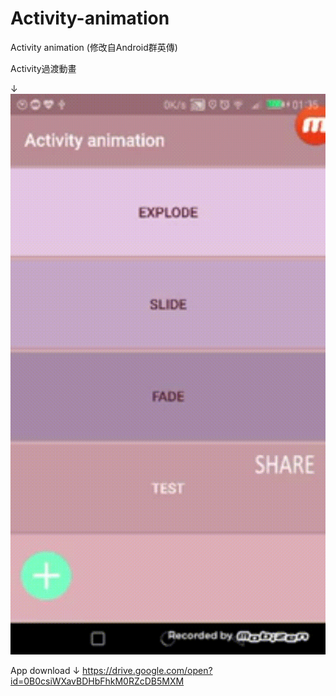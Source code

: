 # Activity-animation
Activity animation
(修改自Android群英傳)

Activity過渡動畫

↓ <br>
![Example1](gif1.gif)
<br>

App download ↓
https://drive.google.com/open?id=0B0csiWXavBDHbFhkM0RZcDB5MXM
